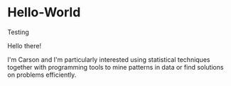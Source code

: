 # Hello-World
Testing

Hello there!

I'm Carson and I'm particularly interested using statistical techniques together with programming tools to mine patterns in data or find solutions on problems efficiently. 
